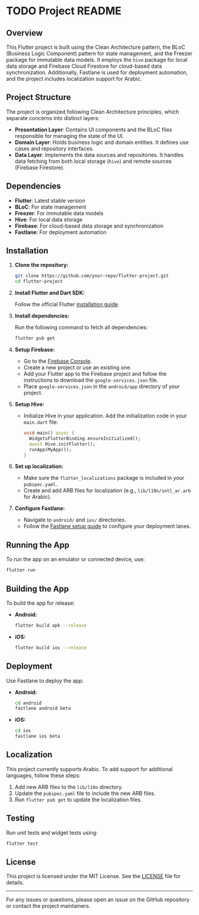 # TODO Project README

## Overview

This Flutter project is built using the Clean Architecture pattern, the BLoC (Business Logic Component) pattern for state management, and the Freezer package for immutable data models. It employs the `hive` package for local data storage and Firebase Cloud Firestore for cloud-based data synchronization. Additionally, Fastlane is used for deployment automation, and the project includes localization support for Arabic.

## Project Structure

The project is organized following Clean Architecture principles, which separate concerns into distinct layers:

- **Presentation Layer**: Contains UI components and the BLoC files responsible for managing the state of the UI.
- **Domain Layer**: Holds business logic and domain entities. It defines use cases and repository interfaces.
- **Data Layer**: Implements the data sources and repositories. It handles data fetching from both local storage (`hive`) and remote sources (Firebase Firestore).

## Dependencies

- **Flutter**:  Latest stable version
- **BLoC**: For state management
- **Freezer**: For immutable data models
- **Hive**: For local data storage
- **Firebase**: For cloud-based data storage and synchronization
- **Fastlane**: For deployment automation

## Installation

1. **Clone the repository:**

   ```bash
   git clone https://github.com/your-repo/flutter-project.git
   cd flutter-project
   ```

2. **Install Flutter and Dart SDK:**

   Follow the official Flutter [installation guide](https://flutter.dev/docs/get-started/install).

3. **Install dependencies:**

   Run the following command to fetch all dependencies:

   ```bash
   flutter pub get
   ```

4. **Setup Firebase:**

   - Go to the [Firebase Console](https://console.firebase.google.com/).
   - Create a new project or use an existing one.
   - Add your Flutter app to the Firebase project and follow the instructions to download the `google-services.json` file.
   - Place `google-services.json` in the `android/app` directory of your project.

5. **Setup Hive:**

   - Initialize Hive in your application. Add the initialization code in your `main.dart` file:

     ```dart
     void main() async {
       WidgetsFlutterBinding.ensureInitialized();
       await Hive.initFlutter();
       runApp(MyApp());
     }
     ```

6. **Set up localization:**

   - Make sure the `flutter_localizations` package is included in your `pubspec.yaml`.
   - Create and add ARB files for localization (e.g., `lib/l10n/intl_ar.arb` for Arabic).

7. **Configure Fastlane:**

   - Navigate to `android/` and `ios/` directories.
   - Follow the [Fastlane setup guide](https://docs.fastlane.tools/getting-started/) to configure your deployment lanes.

## Running the App

To run the app on an emulator or connected device, use:

```bash
flutter run
```

## Building the App

To build the app for release:

- **Android:**

  ```bash
  flutter build apk --release
  ```

- **iOS:**

  ```bash
  flutter build ios --release
  ```

## Deployment

Use Fastlane to deploy the app:

- **Android:**

  ```bash
  cd android
  fastlane android beta
  ```

- **iOS:**

  ```bash
  cd ios
  fastlane ios beta
  ```

## Localization

This project currently supports Arabic. To add support for additional languages, follow these steps:

1. Add new ARB files to the `lib/l10n` directory.
2. Update the `pubspec.yaml` file to include the new ARB files.
3. Run `flutter pub get` to update the localization files.

## Testing

Run unit tests and widget tests using:

```bash
flutter test
```


## License

This project is licensed under the MIT License. See the [LICENSE](LICENSE) file for details.

---

For any issues or questions, please open an issue on the GitHub repository or contact the project maintainers.

